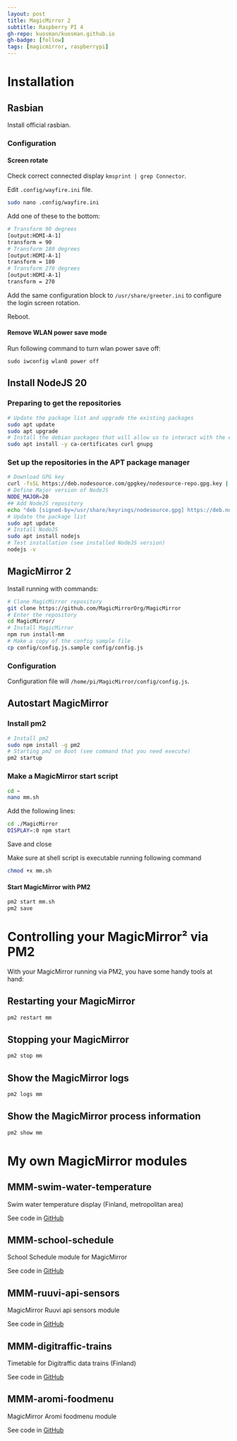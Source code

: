 ```yaml
---
layout: post
title: MagicMirror 2
subtitle: Raspberry PI 4
gh-repo: kuosman/kuosman.github.io
gh-badge: [follow]
tags: [magicmirror, raspberrypi]
---
```


# Installation

## Rasbian

Install official rasbian.

### Configuration

#### Screen rotate

Check correct connected display `kmsprint | grep Connector`.

Edit `.config/wayfire.ini` file.

```bash
sudo nano .config/wayfire.ini
```

Add one of these to the bottom:

```bash
# Transform 90 degrees
[output:HDMI-A-1]
transform = 90
# Transform 180 degrees
[output:HDMI-A-1]
transform = 180
# Transform 270 degrees
[output:HDMI-A-1]
transform = 270
```

Add the same configuration block to `/usr/share/greeter.ini` to configure the login screen rotation.

Reboot.

#### Remove WLAN power save mode

Run following command to turn wlan power save off:
```
sudo iwconfig wlan0 power off
```

## Install NodeJS 20

### Preparing to get the repositories

```bash
# Update the package list and upgrade the existing packages
sudo apt update
sudo apt upgrade
# Install the debian packages that will allow us to interact with the external packages repositories
sudo apt install -y ca-certificates curl gnupg
```

### Set up the repositories in the APT package manager

```bash
# Download GPG key
curl -fsSL https://deb.nodesource.com/gpgkey/nodesource-repo.gpg.key | sudo gpg --dearmor -o /usr/share/keyrings/nodesource.gpg
# Define Major version of NodeJS
NODE_MAJOR=20
## Add NodeJS repository
echo "deb [signed-by=/usr/share/keyrings/nodesource.gpg] https://deb.nodesource.com/node_$NODE_MAJOR.x nodistro main" | sudo tee /etc/apt/sources.list.d/nodesource.list
# Update the package list
sudo apt update
# Install NodeJS
sudo apt install nodejs
# Test installation (see installed NodeJS version)
nodejs -v
```

## MagicMirror 2

Install running with commands:
```bash
# Clone MagicMirror repository
git clone https://github.com/MagicMirrorOrg/MagicMirror
# Enter the repository
cd MagicMirror/
# Install MagicMirror
npm run install-mm
# Make a copy of the config sample file
cp config/config.js.sample config/config.js
```

### Configuration

Configuration file will `/home/pi/MagicMirror/config/config.js`.

## Autostart MagicMirror

### Install pm2

```bash
# Install pm2
sudo npm install -g pm2
# Starting pm2 on Boot (see command that you need execute)
pm2 startup
```

### Make a MagicMirror start script

```bash
cd ~
nano mm.sh
```

Add the following lines:
```bash
cd ./MagicMirror
DISPLAY=:0 npm start
```

Save and close

Make sure at shell script is executable running following command
```bash
chmod +x mm.sh
```

#### Start MagicMirror with PM2

```bash
pm2 start mm.sh
pm2 save
```

# Controlling your MagicMirror² via PM2

With your MagicMirror running via PM2, you have some handy tools at hand:

## Restarting your MagicMirror

```bash
pm2 restart mm
```

## Stopping your MagicMirror

```bash
pm2 stop mm
```

## Show the MagicMirror logs

```bash
pm2 logs mm
```

## Show the MagicMirror process information

```bash
pm2 show mm
```

# My own MagicMirror modules

## MMM-swim-water-temperature

Swim water temperature display (Finland, metropolitan area)

See code in [GitHub](https://github.com/kuosman/MMM-swim-water-temperature)

## MMM-school-schedule

School Schedule module for MagicMirror

See code in [GitHub](https://github.com/kuosman/MMM-school-schedule)

## MMM-ruuvi-api-sensors

MagicMirror Ruuvi api sensors module

See code in [GitHub](https://github.com/kuosman/MMM-ruuvi-api-sensors)

## MMM-digitraffic-trains

Timetable for Digitraffic data trains (Finland)

See code in [GitHub](https://github.com/kuosman/MMM-digitraffic-trains)

## MMM-aromi-foodmenu

MagicMirror Aromi foodmenu module

See code in [GitHub](https://github.com/kuosman/MMM-aromi-foodmenu)